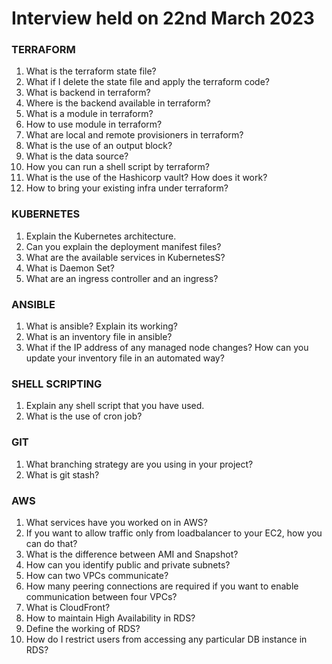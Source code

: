 # Interview held on 22nd March 2023


### TERRAFORM

1. What is the terraform state file?
2. What if I delete the state file and apply the terraform code?
3. What is backend in terraform?
4. Where is the backend available in terraform?
5. What is a module in terraform?
6. How to use module in terraform?
7. What are local and remote provisioners in terraform?
8. What is the use of an output block?
9. What is the data source?
10. How you can run a shell script by terraform?
11. What is the use of the Hashicorp vault? How does it work?
12. How to bring your existing infra under terraform?

### KUBERNETES

1. Explain the Kubernetes architecture.
2. Can you explain the deployment manifest files?
3. What are the available services in KubernetesS?
4. What is Daemon Set?
5. What are an ingress controller and an ingress?

### ANSIBLE

1. What is ansible? Explain its working?
2. What is an inventory file in ansible?
3. What if the IP address of any managed node changes? How can you update your inventory file in an automated way?

### SHELL SCRIPTING
1. Explain any shell script that you have used.
2. What is the use of cron job?

### GIT

1. What branching strategy are you using in your project?
2. What is git stash?

### AWS

1. What services have you worked on in AWS?
2. If you want to allow traffic only from loadbalancer to your EC2, how you can do that?
3. What is the difference between AMI and Snapshot?
4. How can you identify public and private subnets?
5. How can two VPCs communicate?
6. How many peering connections are required if you want to enable communication between four VPCs?
7. What is CloudFront?
8. How to maintain High Availability in RDS?
9. Define the working of RDS?
10. How do I restrict users from accessing any particular DB instance in RDS?

